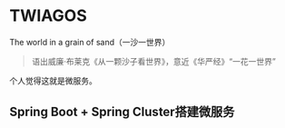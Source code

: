# TWIAGOS
The world in a grain of sand（一沙一世界）
> 语出威廉·布莱克《从一颗沙子看世界》，意近《华严经》“一花一世界”

个人觉得这就是微服务。

## Spring Boot + Spring Cluster搭建微服务
